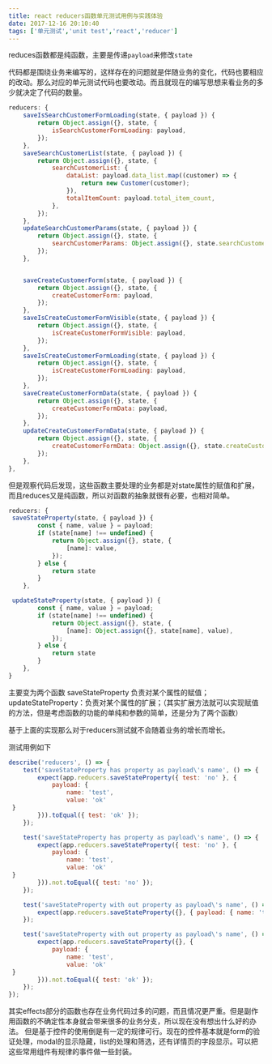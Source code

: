 ```yaml
---
title: react reducers函数单元测试用例与实践体验
date: 2017-12-16 20:10:40
tags: ['单元测试','unit test','react','reducer']
---
```


reduces函数都是纯函数，主要是传递`payload`来修改`state`

代码都是围绕业务来编写的，这样存在的问题就是伴随业务的变化，代码也要相应的改动。那么对应的单元测试代码也要改动。而且就现在的编写思想来看业务的多少就决定了代码的数量。
<!--more-->
```javascript
reducers: {
    saveIsSearchCustomerFormLoading(state, { payload }) {
        return Object.assign({}, state, {
            isSearchCustomerFormLoading: payload,
        });
    },
    saveSearchCustomerList(state, { payload }) {
        return Object.assign({}, state, {
            searchCustomerList: {
                dataList: payload.data_list.map((customer) => {
                    return new Customer(customer);
                }),
                totalItemCount: payload.total_item_count,
            },
        });
    },
    updateSearchCustomerParams(state, { payload }) {
        return Object.assign({}, state, {
            searchCustomerParams: Object.assign({}, state.searchCustomerParams, payload),
        });
    },


    saveCreateCustomerForm(state, { payload }) {
        return Object.assign({}, state, {
            createCustomerForm: payload,
        });
    },
    saveIsCreateCustomerFormVisible(state, { payload }) {
        return Object.assign({}, state, {
            isCreateCustomerFormVisible: payload,
        });
    },
    saveIsCreateCustomerFormLoading(state, { payload }) {
        return Object.assign({}, state, {
            isCreateCustomerFormLoading: payload,
        });
    },
    saveCreateCustomerFormData(state, { payload }) {
        return Object.assign({}, state, {
            createCustomerFormData: payload,
        });
    },
    updateCreateCustomerFormData(state, { payload }) {
        return Object.assign({}, state, {
            createCustomerFormData: Object.assign({}, state.createCustomerFormData, payload),
        });
    },
},
```

但是观察代码后发现，这些函数主要处理的业务都是对state属性的赋值和扩展，而且reduces又是纯函数，所以对函数的抽象就很有必要，也相对简单。

```javascript
reducers: {
 saveStateProperty(state, { payload }) {
        const { name, value } = payload;
        if (state[name] !== undefined) {
            return Object.assign({}, state, {
                [name]: value,
            });
        } else {
            return state
        }
    },

 updateStateProperty(state, { payload }) {
        const { name, value } = payload;
        if (state[name] !== undefined) {
            return Object.assign({}, state, {
                [name]: Object.assign({}, state[name], value),
            });
        } else {
            return state
        }
    },
}
```

主要变为两个函数 saveStateProperty 负责对某个属性的赋值；updateStateProperty：负责对某个属性的扩展；（其实扩展方法就可以实现赋值的方法，但是考虑函数的功能的单纯和参数的简单，还是分为了两个函数）

基于上面的实现那么对于reducers测试就不会随着业务的增长而增长。

测试用例如下

```javascript
describe('reducers', () => {
    test('saveStateProperty has property as payload\'s name', () => {
        expect(app.reducers.saveStateProperty({ test: 'no' }, {
            payload: {
                name: 'test',
                value: 'ok'
 }
        })).toEqual({ test: 'ok' });
    });

    test('saveStateProperty has property as payload\'s name', () => {
        expect(app.reducers.saveStateProperty({ test: 'no' }, {
            payload: {
                name: 'test',
                value: 'ok'
 }
        })).not.toEqual({ test: 'no' });
    });

    test('saveStateProperty with out property as payload\'s name', () => {
        expect(app.reducers.saveStateProperty({}, { payload: { name: 'test', value: 'ok' } })).toEqual({});
    });

    test('saveStateProperty with out property as payload\'s name', () => {
        expect(app.reducers.saveStateProperty({}, {
            payload: {
                name: 'test',
                value: 'ok'
 }
        })).not.toEqual({ test: 'ok' });
    });
});
```

其实effects部分的函数也存在业务代码过多的问题，而且情况更严重。但是副作用函数的不确定性本身就会带来很多的业务分支，所以现在没有想出什么好的办法。
但是基于控件的使用倒是有一定的规律可行。现在的控件基本就是form的验证处理，modal的显示隐藏，list的处理和筛选，还有详情页的字段显示。可以把这些常用组件有规律的事件做一些封装。
